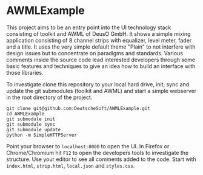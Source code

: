 # AWMLExample

This project aims to be an entry point into the UI technology stack consisting of toolkit and AWML of DeusO GmbH. It shows a simple mixing application consisting of 8 channel strips with equalizer, level meter, fader and a title. It uses the very simple default theme "Plain" to not interfere with design issues but to concentrate on paradigms and standards. Various comments inside the source code lead interested developers through some basic features and techniques to give an idea how to build an interface with those libraries.

To investigate clone this repository to your local hard drive, init, sync and update the git submodules (toolkit and AWML) and start a simple webserver in the root directory of the project.

```
git clone git@github.com:DeutscheSoft/AWMLExample.git
cd AWMLExample
git submodule init
git submodule sync
git submodule update
python -m SimpleHTTPServer
```

Point your browser to `localhost:8000` to open the UI. In Firefox or Chrome/Chromium hit `F12` to open the developers tools to investigate the structure. Use your editor to see all comments added to the code. Start with `index.html`, `strip.html`, `local.json` and `styles.css`.
